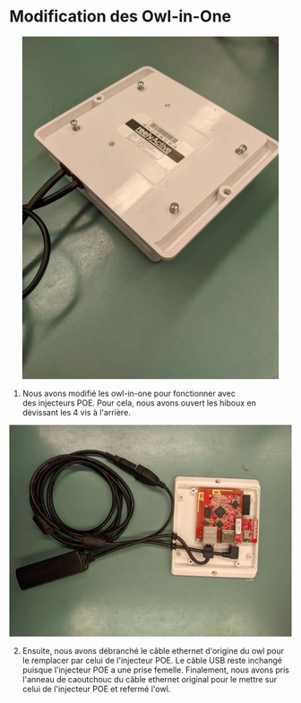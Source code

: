 # Modification des Owl-in-One

<p align="center">
  <img src="https://github.com/COWaticook-Team/COWaticook/blob/main/assets/images/owlinoneopening.jpg" />
</p>

1) Nous avons modifié les owl-in-one pour fonctionner avec des injecteurs POE. Pour cela, nous avons ouvert les hiboux en dévissant les 4 vis à l'arrière.

![fichiers](https://github.com/COWaticook-Team/COWaticook/blob/main/assets/images/owlinone.jpg)

2) Ensuite, nous avons débranché le câble ethernet d'origine du owl pour le remplacer par celui de l'injecteur POE. Le câble USB reste inchangé puisque l'injecteur POE a une prise femelle. Finalement, nous avons pris l'anneau de caoutchouc du câble ethernet original pour le mettre sur celui de l'injecteur POE et refermé l'owl.
